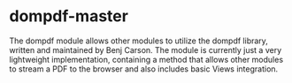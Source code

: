 # dompdf-master
The dompdf module allows other modules to utilize the dompdf library, written and maintained by Benj Carson. The module is currently just a very lightweight implementation, containing a method that allows other modules to stream a PDF to the browser and also includes basic Views integration.
